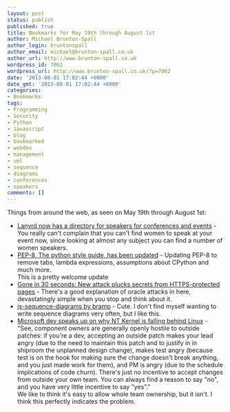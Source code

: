 ```yaml
---
layout: post
status: publish
published: true
title: Bookmarks for May 19th through August 1st
author: Michael Brunton-Spall
author_login: bruntonspall
author_email: michael@brunton-spall.co.uk
author_url: http://www.brunton-spall.co.uk
wordpress_id: 7062
wordpress_url: http://www.brunton-spall.co.uk/?p=7062
date: '2013-08-01 17:02:44 +0000'
date_gmt: '2013-08-01 17:02:44 +0000'
categories:
- Bookmarks
tags:
- Programming
- Security
- Python
- Javascript
- blog
- bookmarked
- webdev
- management
- uml
- sequence
- diagrams
- conferences
- speakers
comments: []
---
```

<p>Things from around the web, as seen on May 19th through August 1st:</p>
<ul>
<li><a href="http://lanyrd.com/speakers/">Lanyrd now has a directory for speakers for conferences and events</a> - You really can&#039;t complain that you can&#039;t find women to speak at your event now, since looking at almost any subject you can find a number of women speakers.</li>
<li><a href="http://hg.python.org/peps/rev/fb24c80e9afb">PEP-8, The python style guide, has been updated</a> - Updating PEP-8 to remove tabs, lambda expressions, assumptions about CPython and much more.<br />
This is a pretty welcome update</li>
<li><a href="http://arstechnica.com/security/2013/08/gone-in-30-seconds-new-attack-plucks-secrets-from-https-protected-pages/">Gone in 30 seconds: New attack plucks secrets from HTTPS-protected pages</a> - There&#039;s a good explanation of oracle attacks in here, devastatingly simple when you stop and think about it.</li>
<li><a href="http://bramp.github.io/js-sequence-diagrams/">js-sequence-diagrams by bramp</a> - Cute. I don&#039;t find myself wanting to write sequence diagrams very often, but I like this.</li>
<li><a href="http://blog.zorinaq.com/?e=74">Microsoft dev speaks up on why NT Kernel is falling behind Linux</a> - &quot;See, component owners are generally openly hostile to outside patches: if you&#039;re a dev, accepting an outside patch makes your lead angry (due to the need to maintain this patch and to justify in in shiproom the unplanned design change), makes test angry (because test is on the hook for making sure the change doesn&#039;t break anything, and you just made work for them), and PM is angry (due to the schedule implications of code churn). There&#039;s just no incentive to accept changes from outside your own team. You can always find a reason to say &quot;no&quot;, and you have very little incentive to say &quot;yes&quot;.&quot;<br />
We like to think it&#039;s easy to allow whole team ownership, but it isn&#039;t.  I think this perfectly indicates the problem.</li>
</ul>
